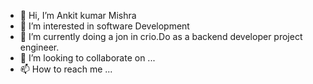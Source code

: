 - 👋 Hi, I’m Ankit kumar Mishra
- 👀 I’m interested in software Development
- 🌱 I’m currently doing a jon in crio.Do as a backend developer project engineer.
- 💞️ I’m looking to collaborate on ...
- 📫 How to reach me ...

<!---
Ankit92110/Ankit92110 is a ✨ special ✨ repository because its `README.md` (this file) appears on your GitHub profile.
You can click the Preview link to take a look at your changes.
--->
